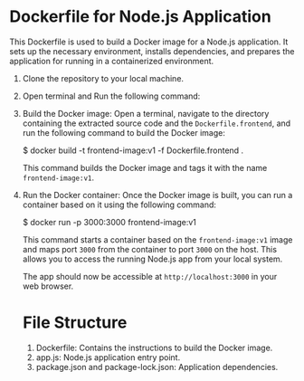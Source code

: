 # Dockerfile for Node.js Application

This Dockerfile is used to build a Docker image for a Node.js application. It sets up the necessary environment, installs dependencies, and prepares the application for running in a containerized environment.

1. Clone the repository to your local machine.
2. Open terminal and Run the following command:
3. Build the Docker image:
   Open a terminal, navigate to the directory containing the extracted source code and the `Dockerfile.frontend`, and run the following command to build the Docker image:
   
   $ docker build -t frontend-image:v1 -f Dockerfile.frontend .
 
   This command builds the Docker image and tags it with the name `frontend-image:v1`.

4. Run the Docker container:
   Once the Docker image is built, you can run a container based on it using the following command:
   
   $ docker run -p 3000:3000 frontend-image:v1

   This command starts a container based on the `frontend-image:v1` image and maps port `3000` from the container to port `3000` on the host. This allows you to access the running Node.js app  from your local system.

   The app should now be accessible at `http://localhost:3000` in your web browser.
   
   
   # File Structure

    1. Dockerfile: Contains the instructions to build the Docker image.
    2. app.js: Node.js application entry point.
    3. package.json and package-lock.json: Application dependencies.
